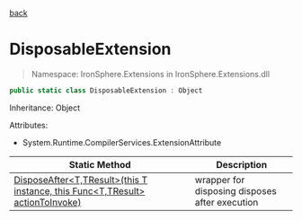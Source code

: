 ﻿[back](/IronSphere.Extensions/types)

# DisposableExtension

> Namespace: IronSphere.Extensions in  IronSphere.Extensions.dll



```csharp
public static class DisposableExtension : Object
```
Inheritance: Object



Attributes:
        
* System.Runtime.CompilerServices.ExtensionAttribute




| Static Method | Description |
| --- | --- |
| [DisposeAfter&lt;T,TResult&gt;(this T instance, this Func&lt;T,TResult&gt; actionToInvoke)](DisposableExtension_DisposeAfter-T,TResult-(T,Func-T,TResult-)) | wrapper for disposing disposes after execution |
